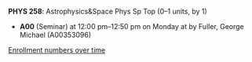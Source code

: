 **PHYS 258**: Astrophysics&Space Phys Sp Top (0–1 units, by 1)

- **A00** (Seminar) at 12:00 pm–12:50 pm on Monday at   by Fuller, George Michael (A00353096)

[Enrollment numbers over time](./PHYS258.tsv)
